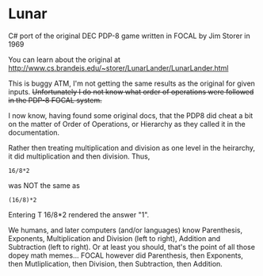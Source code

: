 # Lunar
C# port of the original DEC PDP-8 game written in FOCAL by Jim Storer in 1969

You can learn about the original at http://www.cs.brandeis.edu/~storer/LunarLander/LunarLander.html

This is buggy ATM, I'm not getting the same results as the original for given inputs. ~~Unfortunately I do not know what order of operations were followed in the PDP-8 FOCAL system.~~

I now know, having found some original docs, that the PDP8 did cheat a bit on the matter of Order of Operations, or Hierarchy as they called it in the documentation.  

Rather then treating multiplication and division as one level in the heirarchy, it did multiplication and then division. Thus,

`16/8*2`

was NOT the same as

`(16/8)*2`

Entering T 16/8\*2 rendered the answer "1".

We humans, and later computers (and/or languages) know Parenthesis, Exponents, Multiplication and Division (left to right), Addition and Subtraction (left to right).  Or at least you should, that's the point of all those dopey math memes...  FOCAL however did Parenthesis, then Exponents, then Mutliplication, then Division, then Subtraction, then Addition.
